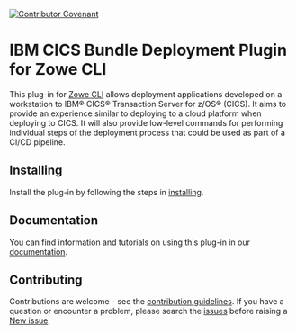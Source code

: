 [![Contributor Covenant](https://img.shields.io/badge/Contributor%20Covenant-v1.4%20adopted-ff69b4.svg)](CODE_OF_CONDUCT)

# IBM CICS Bundle Deployment Plugin for Zowe CLI

This plug-in for [Zowe CLI](https://github.com/zowe/zowe-cli) allows deployment applications developed on a workstation to IBM® CICS® Transaction Server for z/OS® (CICS). It aims to provide an experience similar to deploying to a cloud platform when deploying to CICS. It will also provide low-level commands for performing individual steps of the deployment process that could be used as part of a CI/CD pipeline.

## Installing

Install the plug-in by following the steps in [installing](https://ibm.github.io/zowe-cli-cics-deploy-plugin/cdp-Installing.html).

## Documentation

You can find information and tutorials on using this plug-in in our [documentation](https://ibm.github.io/zowe-cli-cics-deploy-plugin/index.html).

## Contributing

Contributions are welcome - see the [contribution guidelines](CONTRIBUTING.md). If you have a question or encounter a problem, please search the [issues](https://github.com/IBM/zowe-cli-cics-deploy-plugin/issues) before raising a [New issue](https://github.com/IBM/zowe-cli-cics-deploy-plugin/issues/new).
